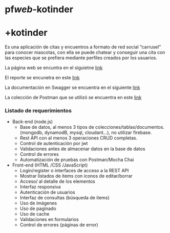 # pf*web*-kotinder

# +kotinder

Es una aplicación de citas y encuentros a formato de red social
“carrusel” para conocer mascotas, con ella se puede chatear y conseguir
una cita con las especies que se prefiera mediante perfiles creados por
los usuarios.

La página web se encuntra en el siguietne [link](http://web-pf-dba-jgq.mybluemix.net/)

El reporte se encunetra en este [link](https://docs.google.com/document/d/1zeZxsOsR7qb6t8zoBFbzhJQbRjbVYGhJ7Usqk0ZR6J4/edit?usp=sharing)

La documentación en Swagger se encuentra en el siguiente [link](https://app.swaggerhub.com/apis-docs/DanielBarragan96/maskotinder/1.0)

La colección de Postman que se utilizó se encuentra en este [link](https://github.com/DanielBarragan96/pf_web_-kotinder/blob/master/PF%20%2Bkotinder.postman_collection.json)

### Listado de requerimientos

- Back-end (node.js)
  - Base de datos, al menos 3 tipos de colecciones/tablas/documentos.
    (mongodb, dynamodB, mysql, cloudant...), no utilizar firebase.
  - Rest API con al menos 3 operaciones CRUD completas.
  - Control de autenticación por jwt
  - Validaciones antes de almacenar datos en la base de datos
  - Control de errores
  - Automatización de pruebas con Postman/Mocha Chai
- Front-end (HTML /CSS /JavaScript)
  - Login/register o interfaces de acceso a la REST API
  - Mostrar listados de ítems con iconos de editar/borrar
  - Acceso/ al detalle de los elementos
  - Interfaz responsiva
  - Autenticación de usuarios
  - Interfaz de consultas (búsqueda de ítems)
  - Uso de imágenes
  - Uso de paginado
  - Uso de cache
  - Validaciones en formularios
  - Control de errores (páginas de error)
